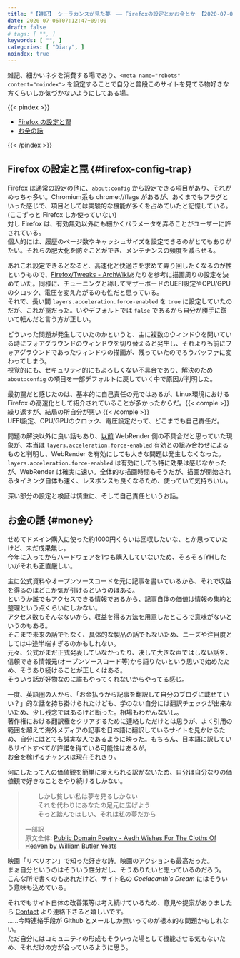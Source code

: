 ```yaml
---
title: "【雑記】 シーラカンスが見た夢　―― Firefoxの設定とかお金とか 【2020-07-06】"
date: 2020-07-06T07:12:47+09:00
draft: false
# tags: [ "", ]
keywords: [ "", ]
categories: [ "Diary", ]
noindex: true
---
```


雑記、細かいネタを消費する場であり、`<meta name="robots" content="noindex">` を設定することで自分と普段このサイトを見てる物好きな方くらいしか気づかないようにしてある場。  

{{< pindex >}}

 * [Firefox の設定と罠](#firefox-config-trap)
 * [お金の話](#money)

{{< /pindex >}}


## Firefox の設定と罠 {#firefox-config-trap}
Firefox は通常の設定の他に、`about:config` から設定できる項目があり、それがめっちゃ多い。Chromium系も chrome://flags があるが、あくまでもフラグといった感じで、項目としては実験的な機能が多くを占めていたと記憶している。(ここずっと Firefox しか使っていない)  
対し Firefox は、有効無効以外にも細かくパラメータを弄ることがユーザーに許されている。  
個人的には、履歴のページ数やキャッシュサイズを設定できるのがとてもありがたい。それらの肥大化を防ぐことができ、メンテナンスの頻度を減らせる。  

あれこれ設定できるとなると、高速化と快適さを求めて弄り回したくなるのが性というもので、[Firefox/Tweaks - ArchWiki](https://wiki.archlinux.org/index.php/Firefox/Tweaks)あたりを参考に描画周りの設定を決めていた。同様に、チューニングと称してマザーボードのUEFI設定やCPU/GPUのクロック、電圧を変えたがるのも性だと思っている。  
それで、長い間 `layers.acceleration.force-enabled` を `true` に設定していたのだが、これが罠だった。いやデフォルトでは `false` であるから自分が勝手に躓いて転んだと言う方が正しい。  

どういった問題が発生していたのかというと、主に複数のウィンドウを開いている時にフォアグラウンドのウィンドウを切り替えると発生し、それよりも前にフォアグラウンドであったウィンドウの描画が、残っていたのでろうバッファに変わってしまう。  
視覚的にも、セキュリティ的にもよろしくない不具合であり、解決のため `about:config` の項目を一部デフォルトに戻していく中で原因が判明した。  

最初罠だと感じたのは、基本的に自己責任の元ではあるが、Linux環境における Firefox の高速化として紹介されていることが多かったからだ。{{< comple >}} 繰り返すが、結局の所自分が悪い {{< /comple >}}  
UEFI設定、CPU/GPUのクロック、電圧設定だって、どこまでも自己責任だ。  

問題の解決以外に良い話もあり、[以前](/posts/2020/07/06/coelacanth-note-2020-07-06/) WebRender 側の不具合だと思っていた現象が、本当は `layers.acceleration.force-enabled` 有効との組み合わせによるものと判明し、WebRender を有効にしても大きな問題は発生しなくなった。  
`layers.acceleration.force-enabled` は有効にしても特に効果は感じなかったが、WebRender は確実に速い。全体的な描画時間もそうだが、描画が開始されるタイミング自体も速く、レスポンスも良くなるため、使っていて気持ちいい。  

深い部分の設定と検証は慎重に、そして自己責任というお話。  

## お金の話 {#money}
せめてドメイン購入に使った約1000円くらいは回収したいな、とか思っていたけど、未だ成果無し。  
今年に入ってからハードウェアを1つも購入していないため、そろそろIYHしたいがそれも正直厳しい。  

主に公式資料やオープンソースコードを元に記事を書いているから、それで収益を得るのはどこか気が引けるというのはある。  
というか誰でもアクセスできる情報であるから、記事自体の価値は情報の集約と整理という点くらいにしかない。  
アクセス数もそんなないから、収益を得る方法を用意したところで意味がないというのもある。  
そこまで未来の話でもなく、具体的な製品の話でもないため、ニーズや注目度としては中途半端すぎるのかもしれない。  
元々、公式がまだ正式発表していなかったり、決して大きな声ではしない話を、信頼できる情報元(オープンソースコード等)から語りたいという思いで始めたため、そうあり続けることが正しくはある。  
そういう話が好物なのに誰もやってくれないからやってる感じ。  

一度、英語圏の人から、「お金払うから記事を翻訳して自分のブログに載せていい？」的な話を持ち掛けられたけども、学のない自分には翻訳チェックが出来ないため、少し残念ではあるけど断った。相場もわかんないし。  
著作権における翻訳権をクリアするために連絡しただけとは思うが、よく引用の範囲を超えて海外メディアの記事を日本語に翻訳しているサイトを見かけるため、自分にはとても誠実な人であるように映った。もちろん、日本語に訳しているサイトすべてが許諾を得ている可能性はあるが。  
お金を稼げるチャンスは現在それきり。  

何にしたって人の価値観を簡単に変えられる訳がないため、自分は自分なりの価値観で好きなことをやり続けるしかない。  

 > &ensp;&ensp;&ensp;&ensp;しかし貧しい私は夢を見るしかない  
 > &ensp;&ensp;&ensp;&ensp;それを代わりにあなたの足元に広げよう  
 > &ensp;&ensp;&ensp;&ensp;そっと踏んでほしい、それは私の夢だから  
 >
 > 一部訳  
 > 原文全体: [Public Domain Poetry - Aedh Wishes For The Cloths Of Heaven by William Butler Yeats](http://public-domain-poetry.com/william-butler-yeats/aedh-wishes-for-the-cloths-of-heaven-99)

映画「リベリオン」で知った好きな詩。映画のアクションも最高だった。  
まぁ自分というのはそういう性分だし、そうありたいと思っているのだろう。  
<span class="hide">こんな所で書くのもあれだけど、サイト名の *Coelacanth's Dream* にはそういう意味も込めている。</span>

それでもサイト自体の改善策等は考え続けているため、意見や提案がありましたら [Contact](/about/#contact) より連絡下さると嬉しいです。  
……今時連絡手段が Github とメールしか無いってのが根本的な問題かもしれない。  
ただ自分にはコミュニティの形成もそういった場として機能させる気もないため、それだけの方が合っているように思う。  
